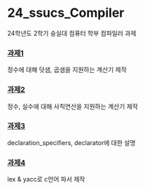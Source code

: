 # 24_ssucs_Compiler

24학년도 2학기 숭실대 컴퓨터 학부 컴파일러 과제

### [과제1](https://github.com/kitsune03k/24_ssucs_Compiler/tree/main/hw1)

정수에 대해 덧샘, 곱샘을 지원하는 계산기 제작

### [과제2](https://github.com/kitsune03k/24_ssucs_Compiler/tree/main/hw2)

정수, 실수에 대해 사칙연산을 지원하는 계산기 제작

### [과제3](https://github.com/kitsune03k/24_ssucs_Compiler/tree/main/hw3)

declaration_specifiers, declarator에 대한 설명

### [과제4](https://github.com/kitsune03k/24_ssucs_Compiler/tree/main/hw4)

lex & yacc로 c언어 파서 제작
